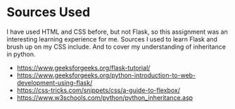# Sources Used
I have used HTML and CSS before, but not Flask, so this assignment was an interesting learning experience for me.
Sources I used to learn Flask and brush up on my CSS include. And to cover my understanding of inheritance in python.

- https://www.geeksforgeeks.org/flask-tutorial/
- https://www.geeksforgeeks.org/python-introduction-to-web-development-using-flask/
- https://css-tricks.com/snippets/css/a-guide-to-flexbox/
- https://www.w3schools.com/python/python_inheritance.asp
